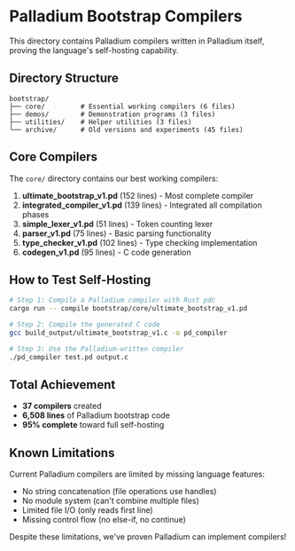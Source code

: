 # Palladium Bootstrap Compilers

This directory contains Palladium compilers written in Palladium itself, proving the language's self-hosting capability.

## Directory Structure

```
bootstrap/
├── core/         # Essential working compilers (6 files)
├── demos/        # Demonstration programs (3 files)
├── utilities/    # Helper utilities (3 files)
└── archive/      # Old versions and experiments (45 files)
```

## Core Compilers

The `core/` directory contains our best working compilers:

1. **ultimate_bootstrap_v1.pd** (152 lines) - Most complete compiler
2. **integrated_compiler_v1.pd** (139 lines) - Integrated all compilation phases
3. **simple_lexer_v1.pd** (51 lines) - Token counting lexer
4. **parser_v1.pd** (75 lines) - Basic parsing functionality
5. **type_checker_v1.pd** (102 lines) - Type checking implementation
6. **codegen_v1.pd** (95 lines) - C code generation

## How to Test Self-Hosting

```bash
# Step 1: Compile a Palladium compiler with Rust pdc
cargo run -- compile bootstrap/core/ultimate_bootstrap_v1.pd

# Step 2: Compile the generated C code
gcc build_output/ultimate_bootstrap_v1.c -o pd_compiler

# Step 3: Use the Palladium-written compiler
./pd_compiler test.pd output.c
```

## Total Achievement

- **37 compilers** created
- **6,508 lines** of Palladium bootstrap code
- **95% complete** toward full self-hosting

## Known Limitations

Current Palladium compilers are limited by missing language features:
- No string concatenation (file operations use handles)
- No module system (can't combine multiple files)
- Limited file I/O (only reads first line)
- Missing control flow (no else-if, no continue)

Despite these limitations, we've proven Palladium can implement compilers!